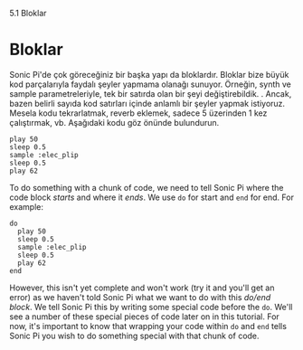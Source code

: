 5.1 Bloklar

# Bloklar

Sonic Pi'de çok göreceğiniz bir başka yapı da bloklardır. Bloklar
bize büyük kod parçalarıyla faydalı şeyler yapmama olanağı sunuyor.
Örneğin, synth ve sample parametreleriyle, tek bir satırda olan bir
şeyi değiştirebildik. . Ancak, bazen belirli sayıda kod satırları
içinde anlamlı bir şeyler yapmak istiyoruz. Mesela kodu tekrarlatmak,
reverb eklemek, sadece 5 üzerinden 1 kez çalıştırmak, vb. Aşağıdaki
kodu göz önünde bulundurun.

```
play 50
sleep 0.5
sample :elec_plip
sleep 0.5
play 62
```

To do something with a chunk of code, we need to tell Sonic Pi where
the code block *starts* and where it *ends*. We use `do` for start and
`end` for end. For example:

```
do
  play 50
  sleep 0.5
  sample :elec_plip
  sleep 0.5
  play 62
end
```

However, this isn't yet complete and won't work (try it and you'll get
an error) as we haven't told Sonic Pi what we want to do with this
*do/end block*. We tell Sonic Pi this by writing some special code
before the `do`. We'll see a number of these special pieces of code
later on in this tutorial. For now, it's important to know that wrapping
your code within `do` and `end` tells Sonic Pi you wish to do something
special with that chunk of code.
